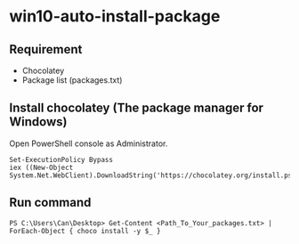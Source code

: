 # win10-auto-install-package

## Requirement
- Chocolatey
- Package list (packages.txt)

## Install chocolatey (The package manager for Windows)
Open PowerShell console as Administrator.

```
Set-ExecutionPolicy Bypass
iex ((New-Object System.Net.WebClient).DownloadString('https://chocolatey.org/install.ps1'))
```

## Run command
```
PS C:\Users\Can\Desktop> Get-Content <Path_To_Your_packages.txt> | ForEach-Object { choco install -y $_ }
```
